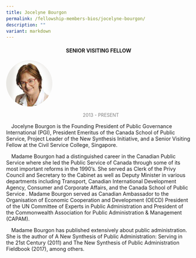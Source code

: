 ```yaml
---
title: Jocelyne Bourgon
permalink: /fellowship-members-bios/jocelyne-bourgon/
description: ""
variant: markdown
---
```

<style>
.fellow-image-pic {
	border-radius: 50%;
	height: 25% !important;
	width: 25% !important;
	}
	
fellow-img {
		text-align: center;
	}

.fellow-tenure {
	text-align: center;
	color: grey;
	font-size: 0.9em;
	}	
p {
	text-indent: 1em;
	}
</style>
<h4 style="text-align:center;">SENIOR VISITING FELLOW</h4>

<div class="fellow-img">
<img class="fellow-image-pic" src="/images/FellowshipImages/Fellowships_Jocelyne_Bourgon.jpg">
<p class="fellow-tenure">2013 - PRESENT</p>
</div>

<p>
Jocelyne Bourgon is the Founding President of Public Governance International (PGI), President Emeritus of the Canada School of Public Service, Project Leader of the New Synthesis Initiative, and a Senior Visiting Fellow at the Civil Service College, Singapore. </p>
<p>
Madame Bourgon had a distinguished career in the Canadian Public Service where she led the Public Service of Canada through some of its most important reforms in the 1990’s. She served as Clerk of the Privy Council and Secretary to the Cabinet as well as Deputy Minister in various departments including Transport, Canadian International Development Agency, Consumer and Corporate Affairs, and the Canada School of Public Service . Madame Bourgon served as Canadian Ambassador to the Organisation of Economic Cooperation and Development (OECD) President of the UN Committee of Experts in Public Administration and President of the Commonwealth Association for Public Administration &amp; Management (CAPAM). </p>
<p>
Madame Bourgon has published extensively about public administration. She is the author of A New Synthesis of Public Administration: Serving in the 21st Century (2011) and The New Synthesis of Public Administration Fieldbook (2017), among others.


</p>
